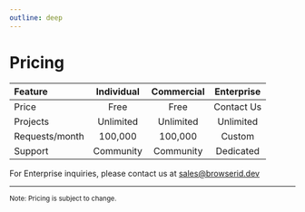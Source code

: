```yaml
---
outline: deep
---
```


# Pricing

| Feature        | Individual | Commercial | Enterprise |
| :------------- | :--------: | :--------: | :--------: |
| Price          |    Free    |    Free    | Contact Us |
| Projects       | Unlimited  | Unlimited  | Unlimited  |
| Requests/month |  100,000   |  100,000   |   Custom   |
| Support        | Community  | Community  | Dedicated  |

For Enterprise inquiries, please contact us at [sales@browserid.dev](mailto:sales@browserid.dev)

---

<small>Note: Pricing is subject to change.</small>

